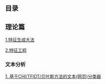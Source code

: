 ## 目录

## 理论篇

[1.特征生成大法](https://github.com/yueyuanyang/knowledge/blob/master/ML/theory/part1.md)

[2.特征工程](https://github.com/yueyuanyang/knowledge/blob/master/ML/theory/part2.md)

### 文本分析

[1. 基于CHI/TFIDT/贝叶斯方法的文本(网页)分类器](https://github.com/yueyuanyang/knowledge/blob/master/ML/textAnalysis/part1.md)

